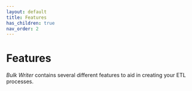 ```yaml
---
layout: default
title: Features
has_children: true
nav_order: 2
---
```

# Features

*Bulk Writer* contains several different features to aid in creating your ETL processes.
